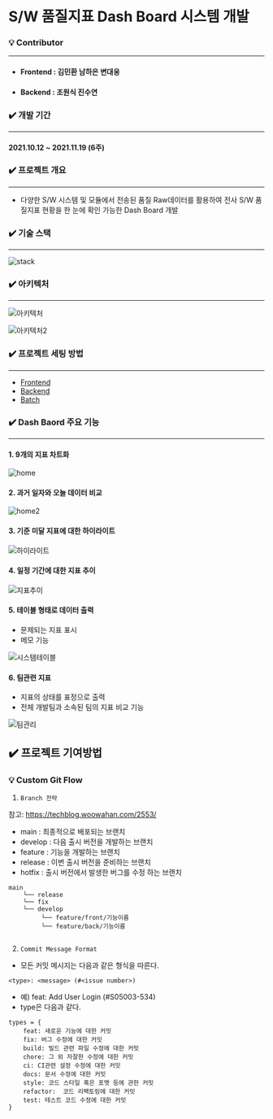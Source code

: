 # S/W 품질지표 Dash Board 시스템 개발



### :bulb: Contributor

---

- #### Frontend : 김민환 남하은 변대웅

- #### Backend : 조원식 진수연



### :heavy_check_mark: 개발 기간

---

#### 2021.10.12 ~ 2021.11.19 (6주)



### :heavy_check_mark: 프로젝트 개요

---

- 다양한 S/W 시스템 및 모듈에서 전송된 품질 Raw데이터를 활용하여 전사 S/W 품질지표 현황을 한 눈에 확인 가능한 Dash Board 개발



### :heavy_check_mark: 기술 스택

---

![stack](./exec/assets/stack.JPG)



### :heavy_check_mark: 아키텍처

---



![아키텍처](./exec/assets/아키텍처.JPG)

![아키텍처2](./exec/assets/아키텍처2.PNG)





### :heavy_check_mark: 프로젝트 세팅 방법

----

- [Frontend](./front)
- [Backend](./backend)
- [Batch](./batch)



### :heavy_check_mark: Dash Baord 주요 기능

---



#### 1. 9개의 지표 차트화

![home](./exec/assets/home.JPG)





#### 2. 과거 일자와 오늘 데이터 비교

![home2](./exec/assets/home2.JPG)



#### 3. 기준 미달 지표에 대한 하이라이트

![하이라이트](./exec/assets/하이라이트.JPG)



#### 4. 일정 기간에 대한 지표 추이

![지표추이](./exec/assets/지표추이.JPG)



#### 5. 테이블 형태로 데이터 출력

- 문제되는 지표 표시
- 메모 기능

![시스템테이블](./exec/assets/시스템테이블.JPG)



####  6. 팀관련 지표 

- 지표의 상태를 표정으로 출력
- 전체 개발팀과 소속된 팀의 지표 비교 기능

![팀관리](./exec/assets/팀관리.JPG)



## :heavy_check_mark: 프로젝트 기여방법



### :bulb: Custom Git Flow

1. `Branch 전략`

참고: https://techblog.woowahan.com/2553/

- main : 최종적으로 배포되는 브랜치
- develop : 다음 출시 버전을 개발하는 브랜치
- feature : 기능을 개발하는 브랜치
- release : 이번 출시 버전을 준비하는 브랜치
- hotfix : 출시 버전에서 발생한 버그를 수정 하는 브랜치

```shell
main
	└── release
	└── fix
	└── develop
         └── feature/front/기능이름
         └── feature/back/기능이름
        		
```



2. `Commit Message Format`

- 모든 커밋 메시지는 다음과 같은 형식을 따른다.

`<type>: <message> (#<issue number>)`

- 예) feat: Add User Login (#S05003-534)
- type은 다음과 같다.

```
types = {      
	feat: 새로운 기능에 대한 커밋      
	fix: 버그 수정에 대한 커밋      
	build: 빌드 관련 파일 수정에 대한 커밋      
	chore: 그 외 자잘한 수정에 대한 커밋      
	ci: CI관련 설정 수정에 대한 커밋      
	docs: 문서 수정에 대한 커밋      
	style: 코드 스타일 혹은 포맷 등에 관한 커밋      
	refactor:  코드 리팩토링에 대한 커밋      
	test: 테스트 코드 수정에 대한 커밋   
}
```

